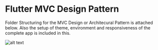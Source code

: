 # Flutter MVC Design Pattern

Folder Structuring for the MVC Design or Architecural Pattern is attached below. Also the setup of theme, environment and responsiveness of the complete app is included in this.

![alt text](https://drive.google.com/file/d/14YKjLYLGu2huS7-asfmi8gc7Q5XHp1uA/view?usp=share_link)

